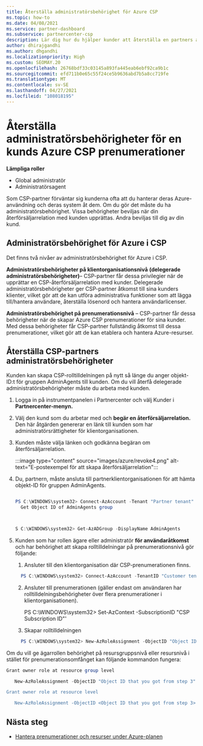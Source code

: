 ```yaml
---
title: Återställa administratörsbehörighet för Azure CSP
ms.topic: how-to
ms.date: 04/08/2021
ms.service: partner-dashboard
ms.subservice: partnercenter-csp
description: Lär dig hur du hjälper kunder att återställa en partners administratörsbehörighet så att partnern kan hjälpa till att hantera en kunds Azure CSP prenumerationer.
author: dhirajgandhi
ms.author: dhgandhi
ms.localizationpriority: High
ms.custom: SEOMAY.20
ms.openlocfilehash: 26768bdf33c03145a893fa445eab6ebf92ca9b1c
ms.sourcegitcommit: efd711b0e65c55f24ce5b9636abd7b5a8cc719fe
ms.translationtype: MT
ms.contentlocale: sv-SE
ms.lasthandoff: 04/27/2021
ms.locfileid: "108018195"
---
```

# <a name="reinstate-admin-privileges-for-a-customers-azure-csp-subscriptions"></a>Återställa administratörsbehörigheter för en kunds Azure CSP prenumerationer  

**Lämpliga roller**

- Global administratör
- Administratörsagent

Som CSP-partner förväntar sig kunderna ofta att du hanterar deras Azure-användning och deras system åt dem. Om du gör det måste du ha administratörsbehörighet. Vissa behörigheter beviljas när din återförsäljarrelation med kunden upprättas. Andra beviljas till dig av din kund.

## <a name="admin-privileges-for-azure-in-csp"></a>Administratörsbehörighet för Azure i CSP

Det finns två nivåer av administratörsbehörighet för Azure i CSP.

**Administratörsbehörigheter på klientorganisationsnivå** **(delegerade administratörsbehörigheter)**– CSP-partner får dessa privilegier när de upprättar en CSP-återförsäljarrelation med kunder. Delegerade administratörsbehörigheter ger CSP-partner åtkomst till sina kunders klienter, vilket gör att de kan utföra administrativa funktioner som att lägga till/hantera användare, återställa lösenord och hantera användarlicenser.

**Administratörsbehörighet på prenumerationsnivå** – CSP-partner får dessa behörigheter när de skapar Azure CSP prenumerationer för sina kunder. Med dessa behörigheter får CSP-partner fullständig åtkomst till dessa prenumerationer, vilket gör att de kan etablera och hantera Azure-resurser.

## <a name="reinstate-csp-partners-admin-privileges"></a>Återställa CSP-partners administratörsbehörigheter

Kunden kan skapa CSP-rolltilldelningen på nytt så länge du anger objekt-ID:t för gruppen AdminAgents till kunden. Om du vill återfå delegerade administratörsbehörigheter måste du arbeta med kunden.

1. Logga in på instrumentpanelen i Partnercenter och välj Kunder i **Partnercenter-menyn.**

2. Välj den kund som du arbetar med och **begär en återförsäljarrelation.** Den här åtgärden genererar en länk till kunden som har administratörsrättigheter för klientorganisationen.

3. Kunden måste välja länken och godkänna begäran om återförsäljarrelation.

   :::image type="content" source="images/azure/revoke4.png" alt-text="E-postexempel för att skapa återförsäljarrelation":::

4. Du, partnern, måste ansluta till partnerklientorganisationen för att hämta objekt-ID för gruppen AdminAgents.

  
    ```powershell

    PS C:\WINDOWS\system32> Connect-AzAccount -Tenant "Partner tenant"
      Get Object ID of AdminAgents group
   
    

   S C:\WINDOWS\system32> Get-AzADGroup -DisplayName AdminAgents
    ```


5. Kunden som har rollen ägare eller administratör **för användaråtkomst** och har behörighet att skapa rolltilldelningar på prenumerationsnivå gör följande:


    1. Ansluter till den klientorganisation där CSP-prenumerationen finns.
      ```powershell
        PS C:\WINDOWS\system32> Connect-AzAccount -TenantID "Customer tenant"
      ```

    2. Ansluter till prenumerationen (gäller endast om användaren har rolltilldelningsbehörigheter över flera prenumerationer i klientorganisationen).
   
         PS C:\WINDOWS\system32> Set-AzContext -SubscriptionID "CSP Subscription ID"'


    3. Skapar rolltilldelningen
    
    ```powershell
      PS C:\WINDOWS\system32> New-AzRoleAssignment -ObjectID "Object ID of the Admin Agents group- needs to be provided by partner" -RoleDefinitionName "Owner" -Scope "/subscriptions/CSP subscription ID"
    ```


Om du vill ge ägarrollen behörighet på resursgruppsnivå eller resursnivå i stället för prenumerationsomfånget kan följande kommandon fungera:


```powershell
Grant owner role at resource group level

   New-AzRoleAssignment -ObjectID "Object ID that you got from step 3" -RoleDefinitionName Owner -Scope "/subscriptions/"SubscriptionID of CSP subscription"/resourceGroups/"Resource group name"

Grant owner role at resource level

   New-AzRoleAssignment -ObjectID <Object ID that you got from step 3> -RoleDefinitionName Owner -Scope "Resource URI"
```


## <a name="next-steps"></a>Nästa steg

- [Hantera prenumerationer och resurser under Azure-planen](azure-plan-manage.md)
